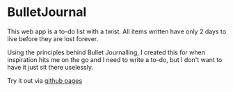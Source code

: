 # BulletJournal

This web app is a to-do list with a twist. All items written have only 2 days to live before they are lost forever.

Using the principles behind Bullet Journalling, I created this for when inspiration hits me on the go and I need to write a to-do, but I don't want to have it just sit there uselessly.

Try it out via [github pages](https://jamesmonks.github.io/BulletJournal/)
